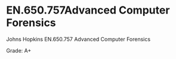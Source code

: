 # EN.650.757Advanced Computer Forensics
 Johns Hopkins EN.650.757	Advanced Computer Forensics 
 
 Grade: A+
